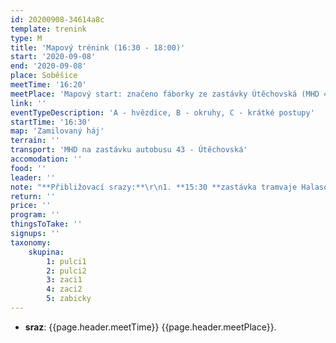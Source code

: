 ```yaml
---
id: 20200908-34614a8c
template: trenink
type: M
title: 'Mapový trénink (16:30 - 18:00)'
start: '2020-09-08'
end: '2020-09-08'
place: Soběšice
meetTime: '16:20'
meetPlace: 'Mapový start: značeno fáborky ze zastávky Útěchovská (MHD 43)'
link: ''
eventTypeDescription: 'A - hvězdice, B - okruhy, C - krátké postupy'
startTime: '16:30'
map: 'Zamilovaný háj'
terrain: ''
transport: 'MHD na zastávku autobusu 43 - Útěchovská'
accomodation: ''
food: ''
leader: ''
note: "**Přibližovací srazy:**\r\n1. **15:30 **zastávka tramvaje Halasovo náměstí (Alena Finstrlová - 605 440 445) *(Odjezd po 15:30\tautobus 57 - Klarisky 15:44, 15:53 autobus 43 - Útěchovská,15:56)*\r\n2. **15:25 **zastávka autobusu Skácelova (Andrea Firešová - 728 362 804) *(Odjezd po 15:25\tsměr Královo Pole - nádraží, odjezd 15:38 nebo 15:48 autobus 43 - Útěchovská)*\r\n3. **16:00 **zastávka autobusu 43 - Útěchovská"
return: ''
price: ''
program: ''
thingsToTake: ''
signups: ''
taxonomy:
    skupina:
        1: pulci1
        2: pulci2
        3: zaci1
        4: zaci2
        5: zabicky
---
```


* **sraz**: {{page.header.meetTime}} {{page.header.meetPlace}}.
